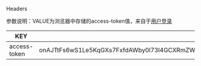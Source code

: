 Headers

参数说明：VALUE为浏览器中存储的access-token值，来自于[用户登录](/auth/login) 

|  KEY   |  VALUE |  DESCRIPTION |
|  ----  | ----  | ----  |
|  access-token  | onAJTtFs6wS1Le5KqGXs7FxfdAWby0l73l4GCXRmZWEa1lmAVLadHt7IW4LOOzdOQgfcRRXxo3KrmNoFbZtOMwTOtSS5e5iqlLb%2Bg7BhPGwvN49%2F1vWdGQa4xVM90eU%2Bz7AgRmyxLIPM58T4qpeafY4gZPmiM5SXsp%2BSo4Gb2svwf3iRRnR7Ss158iH1B1OQU9XtCDnZ5XYSbeCdod4xb%2FKbjO92HUAfEr7kcDjuTvo%3D   | - |
